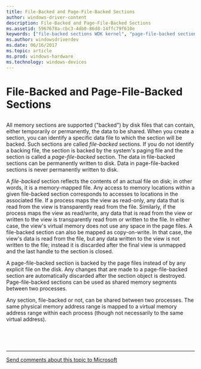 ```yaml
---
title: File-Backed and Page-File-Backed Sections
author: windows-driver-content
description: File-Backed and Page-File-Backed Sections
ms.assetid: 5967678a-cbc3-4db0-86d8-14ffc79f610e
keywords: ["file-backed sections WDK kernel", "page-file-backed sections WDK kernel", "backed memory sections WDK kernel", "paged file backups WDK kernel", "temporarily shared data WDK kernel", "permanently shared data WDK kernel", "memory sections WDK kernel", "section objects WDK kernel"]
ms.author: windowsdriverdev
ms.date: 06/16/2017
ms.topic: article
ms.prod: windows-hardware
ms.technology: windows-devices
---
```


# File-Backed and Page-File-Backed Sections


## <a href="" id="ddk-file-backed-and-page-file-backed-sections-kg"></a>


All memory sections are supported ("backed") by disk files that can contain, either temporarily or permanently, the data to be shared. When you create a section, you can identify a specific data file to which the section will be backed. Such sections are called *file-backed* sections. If you do not identify a backing file, the section is backed by the system's paging file and the section is called a *page-file-backed* section. The data in file-backed sections can be permanently written to disk. Data in page-file-backed sections is never permanently written to disk.

A *file-backed* section reflects the contents of an actual file on disk; in other words, it is a memory-mapped file. Any access to memory locations within a given file-backed section corresponds to accesses to locations in the associated file. If a process maps the view as read-only, any data that is read from the view is transparently read from the file. Similarly, if the process maps the view as read/write, any data that is read from the view or written to the view is transparently read from or written to the file. In either case, the view's virtual memory does not use any space in the page files. A file-backed section can also be mapped as copy-on-write. In that case, the view's data is read from the file, but any data written to the view is not written to the file; instead it is discarded after the final view is unmapped and the last handle to the section is closed.

A page-file-backed section is backed by the page files instead of by any explicit file on the disk. Any changes that are made to a page-file-backed section are automatically discarded after the section object is destroyed. Page-file-backed sections can be used as shared memory segments between two processes.

Any section, file-backed or not, can be shared between two processes. The same physical memory address range is mapped to a virtual memory address range within each process (though not necessarily to the same virtual address).

 

 


--------------------
[Send comments about this topic to Microsoft](mailto:wsddocfb@microsoft.com?subject=Documentation%20feedback%20%5Bkernel\kernel%5D:%20File-Backed%20and%20Page-File-Backed%20Sections%20%20RELEASE:%20%286/14/2017%29&body=%0A%0APRIVACY%20STATEMENT%0A%0AWe%20use%20your%20feedback%20to%20improve%20the%20documentation.%20We%20don't%20use%20your%20email%20address%20for%20any%20other%20purpose,%20and%20we'll%20remove%20your%20email%20address%20from%20our%20system%20after%20the%20issue%20that%20you're%20reporting%20is%20fixed.%20While%20we're%20working%20to%20fix%20this%20issue,%20we%20might%20send%20you%20an%20email%20message%20to%20ask%20for%20more%20info.%20Later,%20we%20might%20also%20send%20you%20an%20email%20message%20to%20let%20you%20know%20that%20we've%20addressed%20your%20feedback.%0A%0AFor%20more%20info%20about%20Microsoft's%20privacy%20policy,%20see%20http://privacy.microsoft.com/default.aspx. "Send comments about this topic to Microsoft")


